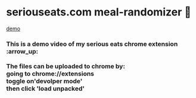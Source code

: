 # seriouseats.com meal-randomizer :fork_and_knife:

[demo](https://user-images.githubusercontent.com/62027916/119535044-9a16fe00-bd55-11eb-881a-d79bdd76da5f.mov)


<h3>This is a demo video of my serious eats chrome extension :arrow_up:
<br><br>The files can be uploaded to chrome by: 
<br>  going to chrome://extensions
<br>  toggle on'devolper mode'
<br>  then click 'load unpacked'
